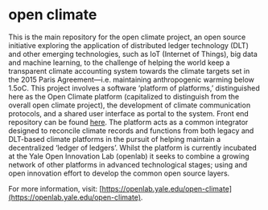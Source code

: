 # open climate

This is the main repository for the open climate project, an open source initiative exploring the application of distributed ledger technology (DLT) and other emerging technologies, such as IoT (Internet of Things), big data and machine learning, to the challenge of helping the world keep a transparent climate accounting system towards the climate targets set in the 2015 Paris Agreement—i.e. maintaining anthropogenic warming below 1.5oC.
This project involves a software ‘platform of platforms,’ distinguished here as the Open Climate platform (capitalized to distinguish from the overall open climate project), the development of climate communication protocols, and a shared user interface as portal to the system. Front end repository can be found [here](https://github.com/YaleOpenLab/openx-frontend). The platform acts as a common integrator designed to reconcile climate records and functions from both legacy and DLT-based climate platforms in the pursuit of helping maintain a decentralized ‘ledger of ledgers’.
Whilst the platform is currently incubated at the Yale Open Innovation Lab (openlab) it seeks to combine a growing network of other platforms in advanced technological stages; using and open innovation effort to develop the common open source layers. 

For more information, visit: [https://openlab.yale.edu/open-climate](https://openlab.yale.edu/open-climate).
